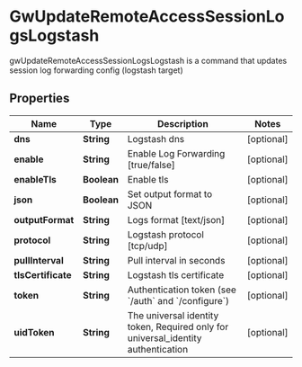 

# GwUpdateRemoteAccessSessionLogsLogstash

gwUpdateRemoteAccessSessionLogsLogstash is a command that updates session log forwarding config (logstash target)

## Properties

| Name | Type | Description | Notes |
|------------ | ------------- | ------------- | -------------|
|**dns** | **String** | Logstash dns |  [optional] |
|**enable** | **String** | Enable Log Forwarding [true/false] |  [optional] |
|**enableTls** | **Boolean** | Enable tls |  [optional] |
|**json** | **Boolean** | Set output format to JSON |  [optional] |
|**outputFormat** | **String** | Logs format [text/json] |  [optional] |
|**protocol** | **String** | Logstash protocol [tcp/udp] |  [optional] |
|**pullInterval** | **String** | Pull interval in seconds |  [optional] |
|**tlsCertificate** | **String** | Logstash tls certificate |  [optional] |
|**token** | **String** | Authentication token (see &#x60;/auth&#x60; and &#x60;/configure&#x60;) |  [optional] |
|**uidToken** | **String** | The universal identity token, Required only for universal_identity authentication |  [optional] |



